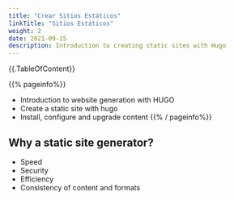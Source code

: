 ```yaml
---
title: "Crear Sitios Estáticos"
linkTitle: "Sitios Estáticos"
weight: 2
date: 2021-09-15
description: Introduction to creating static sites with Hugo
---
```


{{.TableOfContent}}



{{% pageinfo%}}
* Introduction to website generation with HUGO
* Create a static site with hugo
* Install, configure and upgrade content
{{% / pageinfo%}}

## Why a static site generator?

* Speed
* Security
* Efficiency
* Consistency of content and formats
